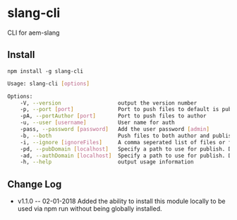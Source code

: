 # slang-cli
CLI for aem-slang

## Install
```
npm install -g slang-cli
```

```bash
Usage: slang-cli [options]

Options:
    -V, --version                  output the version number
    -p, --port [port]              Port to push files to default is publish 4503
    -pA, --portAuthor [port]       Port to push files to author
    -u, --user [username]          User name for auth
    -pass, --password [password]   Add the user password [admin]
    -b, --both                     Push files to both author and publish
    -i, --ignore [ignoreFiles]     A comma seperated list of files or file types to ignore
    -pd, --pubDomain [localhost]   Specify a path to use for publish. Defaults to localhost
    -ad, --authDomain [localhost]  Specify a path to use for publish. Defaults to localhost
    -h, --help                     output usage information
```


## Change Log
- v1.1.0 -- 02-01-2018
Added the ability to install this module locally to be used via npm run without being globally installed.
